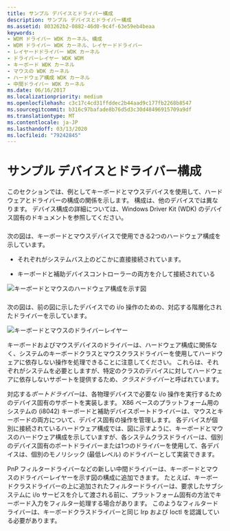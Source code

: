 ```yaml
---
title: サンプル デバイスとドライバー構成
description: サンプル デバイスとドライバー構成
ms.assetid: 803262b2-0882-46d0-9c4f-63e59eb4beaa
keywords:
- WDM ドライバー WDK カーネル、構成
- WDM ドライバー WDK カーネル、レイヤードドライバー
- レイヤードドライバー WDK カーネル
- ドライバーレイヤー WDK WDM
- キーボード WDK カーネル
- マウスの WDK カーネル
- ハードウェア構成 WDK カーネル
- 中間ドライバー WDK カーネル
ms.date: 06/16/2017
ms.localizationpriority: medium
ms.openlocfilehash: c3c17c4cd31ffddec2b44aad9c177fb2268b8547
ms.sourcegitcommit: b316c97bafade8b76d5d3c30d48496915709a9df
ms.translationtype: MT
ms.contentlocale: ja-JP
ms.lasthandoff: 03/13/2020
ms.locfileid: "79242845"
---
```

# <a name="sample-device-and-driver-configuration"></a>サンプル デバイスとドライバー構成





このセクションでは、例としてキーボードとマウスデバイスを使用して、ハードウェアとドライバーの構成の関係を示します。 構成は、他のデバイスでは異なります。 デバイス構成の詳細については、Windows Driver Kit (WDK) のデバイス固有のドキュメントを参照してください。

### <a href="" id="keyboard-and-mouse-hardware-configurations"></a>

次の図は、キーボードとマウスデバイスで使用できる2つのハードウェア構成を示しています。

-   それぞれがシステムバス上のどこかに直接接続されています。

-   キーボードと補助デバイスコントローラーの両方を介して接続されている

![キーボードとマウスのハードウェア構成を示す図](images/2kbdmuhw.png)

### <a href="" id="keyboard-and-mouse-driver-layers"></a>

次の図は、前の図に示したデバイスでの i/o 操作のための、対応する階層化されたドライバーを示しています。

![キーボードとマウスのドライバーレイヤー](images/2samplyr.png)

キーボードおよびマウスデバイスのドライバーは、ハードウェア構成に関係なく、システムのキーボードクラスとマウスクラスドライバーを使用してハードウェアに依存しない操作を処理できることに注意してください。 これらは、それぞれがシステムを必要としますが、特定のクラスのデバイスに対してハードウェアに依存しないサポートを提供するため、*クラスドライバー*と呼ばれています。

対応する*ポートドライバー*は、各物理デバイスで必要な i/o 操作を実行するためのデバイス固有のサポートを実装します。 X86 ベースのプラットフォーム用のシステムの (i8042) キーボードと補助デバイスポートドライバーは、マウスとキーボードの両方について、デバイス固有の操作を管理します。 各デバイスが個別に接続されているハードウェア構成では、図に示すように、キーボードとマウスのハードウェア構成を示していますが、各システムクラスドライバーは、個別のデバイス固有のポートドライバーまたは1つのドライバーを使用して、各デバイスは、個別のモノリシック (最低レベル) のドライバーとして実装できます。

PnP フィルタードライバーなどの新しい中間ドライバーは、キーボードとマウスのドライバーレイヤーを示す図の構成に追加できます。 たとえば、キーボードクラスドライバーの上に追加されたフィルタードライバーは、要求したサブシステムに i/o サービスを介して渡される前に、プラットフォーム固有の方法でキーボード入力をフィルター処理する場合があります。 このようなフィルタードライバーは、キーボードクラスドライバーと同じ Irp および Ioctl を認識している必要があります。

 

 




